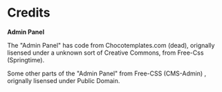 # Credits

**Admin Panel**

The "Admin Panel" has code from Chocotemplates.com (dead), orignally lisensed under a unknown sort of Creative Commons, from Free-Css (Springtime). 

Some other parts of the "Admin Panel" from Free-CSS (CMS-Admin) , orignally lisensed under Public Domain. 
